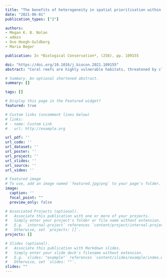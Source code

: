 ```yaml
---
title: "The benefits of heterogeneity in spatial prioritisation within coral reef environments"
date: "2021-06-01"
publication_types: ["2"]

authors: 
- Megan K. B. Nolan
- admin
- Ove Hoegh-Guldberg
- Maria Beger

publication: In *Biological Conservation*, (258), pp. 109155 

doi: "https://doi.org/10.1016/j.biocon.2021.109155"
abstract: "Coral reefs are highly vulnerable habitats, threatened by climate change and local anthropogenic impacts. Management is imperative, and spatial prioritisation apportions the area of interest to inform investments of scarce conservation resources. Spatially delineated planning units used to make management decisions are typically large enough to contain significant natural variabilities, but the ecological significance of such variance is seldom considered in planning decisions. On coral reefs, the patchiness of habitat quality within planning units matters both ecologically and functionally. Here, we show that considering within-planning unit variance in spatial prioritisation influences the location and design of reserve networks. Studying Timor-Leste, we statistically model the average and variance in coral cover. We compare conservation priority areas for scenarios informed by coral cover and variance to a baseline scenario with the spatial prioritisation software Marxan. To further explain these differences, and to show the value of including coral variance as a metric in spatial prioritisation, we created a reserve quality score. We show that the similarity between reserve networks was only 57\\% for protection, and 44\\% for restoration objectives. For both objectives, the inclusion of cover variance improves the conservation benefit of management. This project has shown a novel way to target areas for restoration. These results demonstrate that not only is mean coral cover (and, by extension, reef condition) a key criterion in selecting marine conservation actions, but its variance must be considered in spatial conservation prioritisation to improve both the efficiency and benefit of management actions within marine reserve networks."

# Summary. An optional shortened abstract.
summary: []

tags: []

# Display this page in the Featured widget?
featured: true

# Custom links (uncomment lines below)
# links:
# - name: Custom Link
#   url: http://example.org

url_pdf: ''
url_code: ''
url_dataset: ''
url_poster: ''
url_project: ''
url_slides: ''
url_source: ''
url_video: ''

# Featured image
# To use, add an image named `featured.jpg/png` to your page's folder. 
image:
  caption: ''
  focal_point: ""
  preview_only: false

# Associated Projects (optional).
#   Associate this publication with one or more of your projects.
#   Simply enter your project's folder or file name without extension.
#   E.g. `internal-project` references `content/project/internal-project/index.md`.
#   Otherwise, set `projects: []`.
projects: []

# Slides (optional).
#   Associate this publication with Markdown slides.
#   Simply enter your slide deck's filename without extension.
#   E.g. `slides: "example"` references `content/slides/example/index.md`.
#   Otherwise, set `slides: ""`.
slides: ""
---
```

